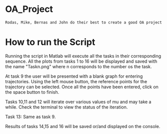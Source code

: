 # OA_Project

`Rodas, Mike, Bernas and John do their best to create a good OA project`

# How to run the Script

Running the script in Matlab will execute all the tasks in their corresponding sequence. All the plots from tasks 1 to 16 will be displayed and saved with the name "Taskn.png" where n corresponds to the number os the task.

At task 9 the user will be presented with a blank graph for entering trajectories. Using the left mouse button, the reference points for the trajectory can be selected. Once all the points have been entered, click on the space button to finish.

Tasks 10,11 and 12 will iterate over various values of mu and may take a while. Check the terminal to view the status of the iteration.

Task 13: Same as task 9.

Results of tasks 14,15 and 16 will be saved or/and displayed on the console.
